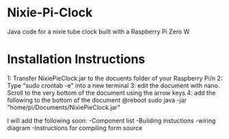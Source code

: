 # Nixie-Pi-Clock
Java code for a nixie tube clock built with a Raspberry Pi Zero W

# Installation Instructions
1: Transfer NixiePieClock.jar to the docuents folder of your Raspberry Pi/n
2: Type "sudo crontab -e" into a new terminal
3: edit the document with nano. Scroll to the very bottom of the document using the arrow keys 
4: add the following to the bottom of the document
@reboot sudo java -jar "home/pi/Documents/NixiePieClock.jar"

I will add the following soon:
  -Component list
  -Building instuctions
  -wiring diagram
  -Instructions for compiling form source
